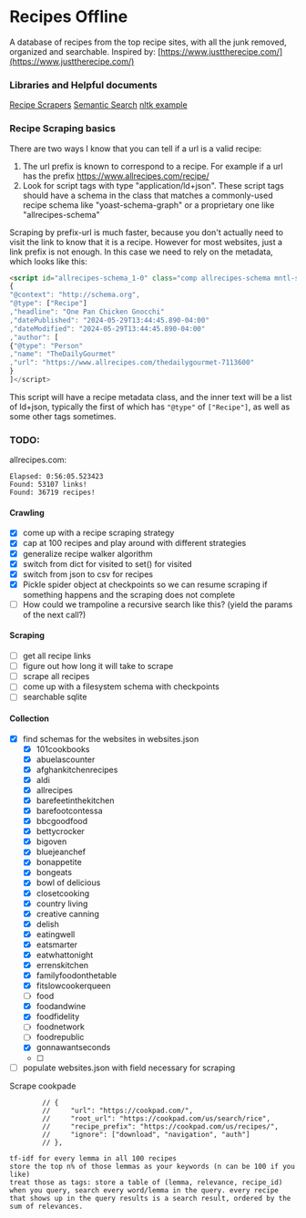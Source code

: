 # Recipes Offline

A database of recipes from the top recipe sites, with all the junk removed, organized and searchable.
Inspired by: [https://www.justtherecipe.com/](https://www.justtherecipe.com/)

### Libraries and Helpful documents

[Recipe Scrapers](https://github.com/hhursev/recipe-scrapers)
[Semantic Search](https://subirverma.medium.com/semantic-search-with-s-bert-is-all-you-need-951bc710e160)
[nltk example](https://github.com/gautamdasika/Document-Search-Engine/blob/master/finalsearch.py)


### Recipe Scraping basics

There are two ways I know that you can tell if a url is a valid recipe:

1. The url prefix is known to correspond to a recipe. For example if a url has the prefix https://www.allrecipes.com/recipe/ 
2. Look for script tags with type "application/ld+json". These script tags should have a schema in the class that matches a commonly-used recipe schema like "yoast-schema-graph" or a proprietary one like "allrecipes-schema"

Scraping by prefix-url is much faster, because you don't actually need to visit the link to know that it is a recipe. However for most websites, just a link prefix is not enough. In this case we need to rely on the metadata, which looks like this:

```html
<script id="allrecipes-schema_1-0" class="comp allrecipes-schema mntl-schema-unified" type="application/ld+json">[
{
"@context": "http://schema.org",
"@type": ["Recipe"]
,"headline": "One Pan Chicken Gnocchi"
,"datePublished": "2024-05-29T13:44:45.890-04:00"
,"dateModified": "2024-05-29T13:44:45.890-04:00"
,"author": [
{"@type": "Person"
,"name": "TheDailyGourmet"
,"url": "https://www.allrecipes.com/thedailygourmet-7113600"
}
]</script>
```

This script will have a recipe metadata class, and the inner text will be a list of ld+json, typically the first of which has `"@type"` of `["Recipe"]`, as well as some other tags sometimes.

### TODO:

allrecipes.com:
```commandline
Elapsed: 0:56:05.523423
Found: 53107 links!
Found: 36719 recipes!
```

#### Crawling
- [x] come up with a recipe scraping strategy
- [x] cap at 100 recipes and play around with different strategies
- [x] generalize recipe walker algorithm
- [x] switch from dict for visited to set() for visited
- [x] switch from json to csv for recipes
- [x] Pickle spider object at checkpoints so we can resume scraping if something happens and the scraping does not complete
- [ ] How could we trampoline a recursive search like this? (yield the params of the next call?)

#### Scraping
- [ ] get all recipe links
- [ ] figure out how long it will take to scrape
- [ ] scrape all recipes
- [ ] come up with a filesystem schema with checkpoints
- [ ] searchable sqlite

#### Collection
- [x] find schemas for the websites in websites.json
    - [x] 101cookbooks
    - [x] abuelascounter
    - [x] afghankitchenrecipes
    - [x] aldi
    - [x] allrecipes
    - [x] barefeetinthekitchen
    - [x] barefootcontessa
    - [x] bbcgoodfood
    - [x] bettycrocker
    - [x] bigoven
    - [x] bluejeanchef
    - [x] bonappetite
    - [x] bongeats
    - [x] bowl of delicious
    - [x] closetcooking
    - [x] country living
    - [x] creative canning
    - [x] delish
    - [x] eatingwell
    - [x] eatsmarter
    - [x] eatwhattonight
    - [x] errenskitchen
    - [x] familyfoodonthetable
    - [x] fitslowcookerqueen
    - [ ] food
    - [x] foodandwine
    - [x] foodfidelity
    - [ ] foodnetwork
    - [ ] foodrepublic
    - [x] gonnawantseconds
    - [ ] 

 - [ ] populate websites.json with field necessary for scraping

Scrape cookpade
```
        // {
        //     "url": "https://cookpad.com/",
        //     "root_url": "https://cookpad.com/us/search/rice",
        //     "recipe_prefix": "https://cookpad.com/us/recipes/",
        //     "ignore": ["download", "navigation", "auth"]
        // },
```

```
tf-idf for every lemma in all 100 recipes
store the top n% of those lemmas as your keywords (n can be 100 if you like)
treat those as tags: store a table of (lemma, relevance, recipe_id)
when you query, search every word/lemma in the query. every recipe that shows up in the query results is a search result, ordered by the sum of relevances.
```